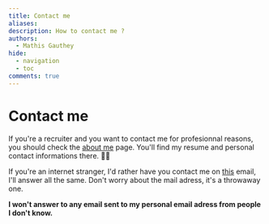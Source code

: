 ```yaml
---
title: Contact me
aliases:
description: How to contact me ?
authors:
  - Mathis Gauthey
hide:
  - navigation
  - toc
comments: true
---
```


# Contact me

If you're a recruiter and you want to contact me for profesionnal reasons, you should check the [about me](../about/index.md) page. You'll find my resume and personal contact informations there. 👤📨

If you're an internet stranger, I'd rather have you contact me on [this](mailto:shutupandtakemyemail@protonmail.com) email, I'll answer all the same. Don't worry about the mail adress, it's a throwaway one.

**I won't answer to any email sent to my personal email adress from people I don't know.**
